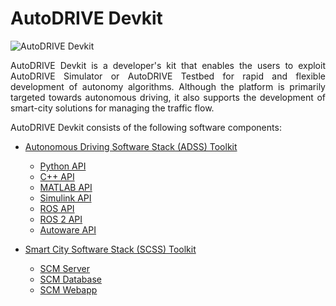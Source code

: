 # AutoDRIVE Devkit

![AutoDRIVE Devkit](https://github.com/Tinker-Twins/AutoDRIVE/blob/AutoDRIVE/Images/AutoDRIVE-Devkit.png)

<p align="justify">
AutoDRIVE Devkit is a developer's kit that enables the users to exploit AutoDRIVE Simulator or AutoDRIVE Testbed for rapid and flexible development of autonomy algorithms. Although the platform is primarily targeted towards autonomous driving, it also supports the development of smart-city solutions for managing the traffic flow.
</p>

AutoDRIVE Devkit consists of the following software components:

- [Autonomous Driving Software Stack (ADSS) Toolkit](https://github.com/Tinker-Twins/AutoDRIVE/tree/AutoDRIVE-Devkit/ADSS%20Toolkit)
  - [Python API](https://github.com/Tinker-Twins/AutoDRIVE/tree/AutoDRIVE-Devkit/ADSS%20Toolkit/autodrive_py)
  - [C++ API](https://github.com/Tinker-Twins/AutoDRIVE/tree/AutoDRIVE-Devkit/ADSS%20Toolkit/autodrive_cpp)
  - [MATLAB API](https://github.com/Tinker-Twins/AutoDRIVE/tree/AutoDRIVE-Devkit/ADSS%20Toolkit/autodrive_matlab)
  - [Simulink API](https://github.com/Tinker-Twins/AutoDRIVE/tree/AutoDRIVE-Devkit/ADSS%20Toolkit/autodrive_simulink)
  - [ROS API](https://github.com/Tinker-Twins/AutoDRIVE/tree/AutoDRIVE-Devkit/ADSS%20Toolkit/autodrive_ros)
  - [ROS 2 API](https://github.com/Tinker-Twins/AutoDRIVE/tree/AutoDRIVE-Devkit/ADSS%20Toolkit/autodrive_ros2)
  - [Autoware API](https://github.com/Tinker-Twins/AutoDRIVE-Autoware)

- [Smart City Software Stack (SCSS) Toolkit](https://github.com/Tinker-Twins/AutoDRIVE/tree/AutoDRIVE-Devkit/SCSS%20Toolkit)
  - [SCM Server](https://github.com/Tinker-Twins/AutoDRIVE/tree/AutoDRIVE-Devkit/SCSS%20Toolkit/autodrive_scm)
  - [SCM Database](https://github.com/Tinker-Twins/AutoDRIVE/tree/AutoDRIVE-Devkit/SCSS%20Toolkit/autodrive_scm)
  - [SCM Webapp](https://github.com/Tinker-Twins/AutoDRIVE/tree/AutoDRIVE-Devkit/SCSS%20Toolkit/autodrive_scm)
